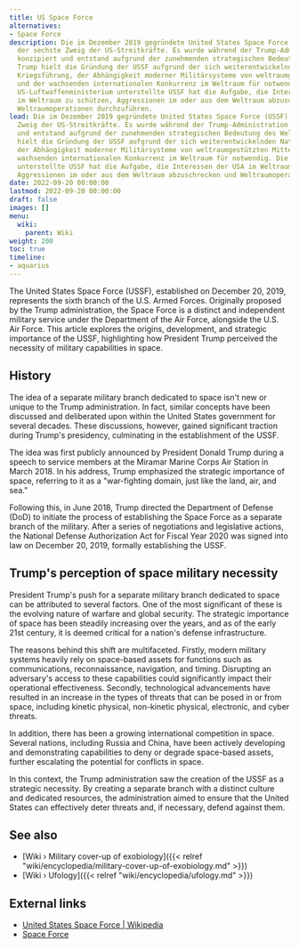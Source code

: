 ```yaml
---
title: US Space Force
alternatives:
- Space Force
description: Die im Dezember 2019 gegründete United States Space Force (USSF) ist
  der sechste Zweig der US-Streitkräfte. Es wurde während der Trump-Administration
  konzipiert und entstand aufgrund der zunehmenden strategischen Bedeutung des Weltraums.
  Trump hielt die Gründung der USSF aufgrund der sich weiterentwickelnden Natur der
  Kriegsführung, der Abhängigkeit moderner Militärsysteme von weltraumgestützten Mitteln
  und der wachsenden internationalen Konkurrenz im Weltraum für notwendig. Die dem
  US-Luftwaffenministerium unterstellte USSF hat die Aufgabe, die Interessen der USA
  im Weltraum zu schützen, Aggressionen im oder aus dem Weltraum abzuschrecken und
  Weltraumoperationen durchzuführen.
lead: Die im Dezember 2019 gegründete United States Space Force (USSF) ist der sechste
  Zweig der US-Streitkräfte. Es wurde während der Trump-Administration konzipiert
  und entstand aufgrund der zunehmenden strategischen Bedeutung des Weltraums. Trump
  hielt die Gründung der USSF aufgrund der sich weiterentwickelnden Natur der Kriegsführung,
  der Abhängigkeit moderner Militärsysteme von weltraumgestützten Mitteln und der
  wachsenden internationalen Konkurrenz im Weltraum für notwendig. Die dem US-Luftwaffenministerium
  unterstellte USSF hat die Aufgabe, die Interessen der USA im Weltraum zu schützen,
  Aggressionen im oder aus dem Weltraum abzuschrecken und Weltraumoperationen durchzuführen.
date: 2022-09-20 00:00:00
lastmod: 2022-09-20 00:00:00
draft: false
images: []
menu:
  wiki:
    parent: Wiki
weight: 200
toc: true
timeline:
- aquarius
---
```


The United States Space Force (USSF), established on December 20, 2019, represents the sixth branch of the U.S. Armed Forces. Originally proposed by the Trump administration, the Space Force is a distinct and independent military service under the Department of the Air Force, alongside the U.S. Air Force. This article explores the origins, development, and strategic importance of the USSF, highlighting how President Trump perceived the necessity of military capabilities in space.

## History

The idea of a separate military branch dedicated to space isn't new or unique to the Trump administration. In fact, similar concepts have been discussed and deliberated upon within the United States government for several decades. These discussions, however, gained significant traction during Trump's presidency, culminating in the establishment of the USSF.

The idea was first publicly announced by President Donald Trump during a speech to service members at the Miramar Marine Corps Air Station in March 2018. In his address, Trump emphasized the strategic importance of space, referring to it as a "war-fighting domain, just like the land, air, and sea."

Following this, in June 2018, Trump directed the Department of Defense (DoD) to initiate the process of establishing the Space Force as a separate branch of the military. After a series of negotiations and legislative actions, the National Defense Authorization Act for Fiscal Year 2020 was signed into law on December 20, 2019, formally establishing the USSF.

## Trump's perception of space military necessity

President Trump's push for a separate military branch dedicated to space can be attributed to several factors. One of the most significant of these is the evolving nature of warfare and global security. The strategic importance of space has been steadily increasing over the years, and as of the early 21st century, it is deemed critical for a nation's defense infrastructure.

The reasons behind this shift are multifaceted. Firstly, modern military systems heavily rely on space-based assets for functions such as communications, reconnaissance, navigation, and timing. Disrupting an adversary's access to these capabilities could significantly impact their operational effectiveness. Secondly, technological advancements have resulted in an increase in the types of threats that can be posed in or from space, including kinetic physical, non-kinetic physical, electronic, and cyber threats.

In addition, there has been a growing international competition in space. Several nations, including Russia and China, have been actively developing and demonstrating capabilities to deny or degrade space-based assets, further escalating the potential for conflicts in space.

In this context, the Trump administration saw the creation of the USSF as a strategic necessity. By creating a separate branch with a distinct culture and dedicated resources, the administration aimed to ensure that the United States can effectively deter threats and, if necessary, defend against them.

## See also

- [Wiki › Military cover-up of exobiology]({{< relref "wiki/encyclopedia/military-cover-up-of-exobiology.md" >}})
- [Wiki › Ufology]({{< relref "wiki/encyclopedia/ufology.md" >}})

## External links

- [United States Space Force | Wikipedia](https://en.wikipedia.org/wiki/United_States_Space_Force)
- [Space Force](https://www.spaceforce.mil/)
